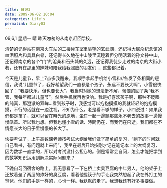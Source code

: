 ```yaml
---
title: 日记3
date: 2009-06-02 10:04
categories: Life's
permalink: Diary03
---
```


09,6,1  星期一 晴
昨天匆匆的从南京赶回学校。

清楚的记得站在南京火车站的二楼候车室里眺望的玄武湖，还记得大屠杀纪念馆的血泪照片和具具白骨，还记得长久地在中山陵里沉睡着但分明活着的孙文孙中山，还记得南京的各个“门”的沧桑和石头城的久远，还记得我徒步走过的南京的大街小巷，还有在那里的妹妹和陪我给我照应的朋友们.....这些都记着。

今天是儿童节，早上7点多我醒来，我顺手拿起手机给小雪和//各发了条相同的短信，我说“儿童节了，我好希望我们一直都是个孩子，永远不要长大啊”。小雪很快回了：“我要快乐，但也要长大”，我当时对她的想法挺不解，懊恼的回了条“我不管，我每年都过儿童节”。然后手机就再也没响。我是好喜欢孩子啊，那种不眨眼的纯真，那澄澈的双眸...看到孩子时，我感觉可以抱抱摸摸的我就轻轻的抱抱摸摸，不行的话就在一边注视，不知为什么，老是看不够的样子。小四说过：如果我們都是孩子，就可以留在時光的原地，坐在一起一邊聽那些永不老去的故事一邊慢慢皓首。所以我也想。但我也懂小雪的话，時間仍在，而我們在飛逝。我们都在不情愿长大的日子里慢慢的长大了。

快要考试了，上午高数课老师按考试大纲给我们做了简单的复习，“剩下的时间就自己看书，有问题就上来问”，我坐在最后开始按刚才记在笔记本上的大纲复习，因为数学一直学的，所以对考试没什么担心的。倒是常常会自问，怎么才能把学到的数学知识运用到解决实际问题来？

下晚自习回宿舍的路上，我无意看了一下在桥上卖臭豆腐的中年男人，他的架子上还放着垒了两层的炸好的臭豆腐，看着他握筷子的手让我突然想起了我在外打工的爸爸，他们的手是一样的，心也一样。我默默的走了。我想我还有好多事要做。